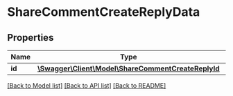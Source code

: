 # ShareCommentCreateReplyData

## Properties
Name | Type | Description | Notes
------------ | ------------- | ------------- | -------------
**id** | [**\Swagger\Client\Model\ShareCommentCreateReplyId**](ShareCommentCreateReplyId.md) | Answer id | 

[[Back to Model list]](../README.md#documentation-for-models) [[Back to API list]](../README.md#documentation-for-api-endpoints) [[Back to README]](../README.md)


